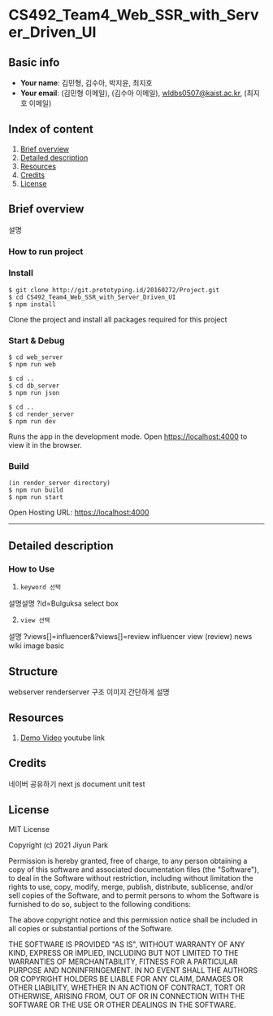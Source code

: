 # CS492_Team4_Web_SSR_with_Server_Driven_UI


## Basic info

- **Your name**: 김민형, 김수아, 박지윤, 최지호
- **Your email**: (김민형 이메일), (김수아 이메일), wldbs0507@kaist.ac.kr, (최지호 이메일)

## Index of content

1. [Brief overview](#brief-overview)
2. [Detailed description](#detailed-description)
3. [Resources](#resources)
4. [Credits](#credits)
5. [License](#license)

## Brief overview

설명

### How to run project
### Install
```
$ git clone http://git.prototyping.id/20160272/Project.git
$ cd CS492_Team4_Web_SSR_with_Server_Driven_UI
$ npm install 
```
Clone the project and install all packages required for this project
### Start & Debug
```
$ cd web_server
$ npm run web

$ cd ..
$ cd db_server
$ npm run json

$ cd ..
$ cd render_server
$ npm run dev
```
Runs the app in the development mode.
Open [https://localhost:4000](https://localhost:4000) to view it in the browser.

### Build
```
(in render_server directory)
$ npm run build
$ npm run start
```
Open Hosting URL: [https://localhost:4000](https://localhost:4000) 

---
## Detailed description
### How to Use 
1. ```keyword 선택``` 

설명설명 ?id=Bulguksa
select box

2. ```view 선택```

 설명 ?views[]=influencer&?views[]=review
influencer
view (review)
news
wiki
image
basic


## Structure
webserver renderserver 구조 이미지 
간단하게 설명

## Resources

1. [Demo Video](https://) youtube link

## Credits
네이버 공유하기
next js document
unit test

## License

 MIT License   

Copyright (c) 2021 Jiyun Park
     
Permission is hereby granted, free of charge, to any person obtaining a copy
of this software and associated documentation files (the "Software"), to deal
in the Software without restriction, including without limitation the rights
to use, copy, modify, merge, publish, distribute, sublicense, and/or sell
copies of the Software, and to permit persons to whom the Software is
furnished to do so, subject to the following conditions:
     
The above copyright notice and this permission notice shall be included in all
copies or substantial portions of the Software.
     
THE SOFTWARE IS PROVIDED "AS IS", WITHOUT WARRANTY OF ANY KIND, EXPRESS OR
IMPLIED, INCLUDING BUT NOT LIMITED TO THE WARRANTIES OF MERCHANTABILITY,
FITNESS FOR A PARTICULAR PURPOSE AND NONINFRINGEMENT. IN NO EVENT SHALL THE
AUTHORS OR COPYRIGHT HOLDERS BE LIABLE FOR ANY CLAIM, DAMAGES OR OTHER
LIABILITY, WHETHER IN AN ACTION OF CONTRACT, TORT OR OTHERWISE, ARISING FROM,
OUT OF OR IN CONNECTION WITH THE SOFTWARE OR THE USE OR OTHER DEALINGS IN THE
SOFTWARE.